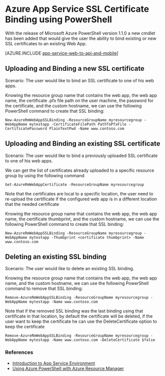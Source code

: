 <properties
	pageTitle="SSL Certificates binding using PowerShell"
	description="Learn how to bind SSL certificates to your web app using PowerShell."
	services="app-service\web"
	documentationCenter=""
	authors="ahmedelnably"
	manager="stefsch"
	editor=""/>

<tags
	ms.service="app-service-web"
	ms.workload="web"
	ms.tgt_pltfrm="na"
	ms.devlang="na"
	ms.topic="article"
	ms.date=""
	ms.author="aelnably"/>

# Azure App Service SSL Certificate Binding using PowerShell #

With the release of Microsoft Azure PowerShell version 1.1.0 a new cmdlet has been added that would give the user the ability to bind existing or new SSL certificates to an existing Web App.

[AZURE.INCLUDE [app-service-web-to-api-and-mobile](../../includes/app-service-web-to-api-and-mobile.md)] 


## Uploading and Binding a new SSL certificate ##

Scenario: The user would like to bind an SSL certificate to one of his web apps.

Knowing the resource group name that contains the web app, the web app name, the certificate .pfx file path on the user machine, the password for the certificate, and the custom hostname, we can use the following PowerShell command to create that SSL binding:

    New-AzureRmWebAppSSLBinding -ResourceGroupName myresourcegroup -WebAppName mytestapp -CertificateFilePath PathToPfxFile -CertificatePassword PlainTextPwd -Name www.contoso.com

## Uploading and Binding an existing SSL certificate ##

Scenario: The user would like to bind a previously uploaded SSL certificate to one of his web apps.

We can get the list of certificates already uploaded to a specific resource group by using the following command

	Get-AzureRmWebAppCertificate -ResourceGroupName myresourcegroup

Note that the certificates are local to a specific location, the user need to re-upload the certificate if the configured web app is in a different location that the needed certificate 

Knowing the resource group name that contains the web app, the web app name, the certificate thumbprint, and the custom hostname, we can use the following PowerShell command to create that SSL binding:

    New-AzureRmWebAppSSLBinding -ResourceGroupName myresourcegroup -WebAppName mytestapp -Thumbprint <certificate thumbprint> -Name www.contoso.com

## Deleting an existing SSL binding  ##

Scenario: The user would like to delete an existing SSL binding.

Knowing the resource group name that contains the web app, the web app name, and the custom hostname, we can use the following PowerShell command to remove that SSL binding:

    Remove-AzureRmWebAppSSLBinding -ResourceGroupName myresourcegroup -WebAppName mytestapp -Name www.contoso.com

Note that if the removed SSL binding was the last binding using that certificate in that location, by default the certificate will be deleted, if the user want to keep the certificate he can use the DeleteCertificate option to keep the certificate

	Remove-AzureRmWebAppSSLBinding -ResourceGroupName myresourcegroup -WebAppName mytestapp -Name www.contoso.com -DeleteCertificate $false

### References ###
- [Introduction to App Service Environment](app-service-app-service-environment-intro.md)
- [Using Azure PowerShell with Azure Resource Manager](../powershell-azure-resource-manager.md)
